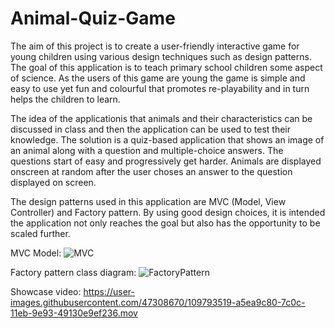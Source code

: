 # Animal-Quiz-Game

The aim of this project is to create a user-friendly
interactive game for young children using various design techniques such as design patterns. The goal
of this application is to teach primary school children some aspect of science. As the users of this game
are young the game is simple and easy to use yet fun and colourful that promotes re-playability and in
turn helps the children to learn.

The idea of the applicationis that animals and their characteristics can be discussed in class and then
the application can be used to test their knowledge. The solution is a quiz-based application that shows
an image of an animal along with a question and multiple-choice answers. The questions start of easy
and progressively get harder. Animals are displayed onscreen at random after the user choses an answer
to the question displayed on screen.

The design patterns used in this application are MVC (Model, View Controller) and Factory pattern.
By using good design choices, it is intended the application not only reaches the goal but also has the
opportunity to be scaled further.

MVC Model:
![MVC](https://user-images.githubusercontent.com/47308670/109794419-c23b0900-7c0d-11eb-960f-1b83cff0e090.png)

Factory pattern class diagram:
![FactoryPattern](https://user-images.githubusercontent.com/47308670/109794186-830cb800-7c0d-11eb-9d6b-4fe3ce92910b.png)

Showcase video:
https://user-images.githubusercontent.com/47308670/109793519-a5ea9c80-7c0c-11eb-9e93-49130e9ef236.mov
